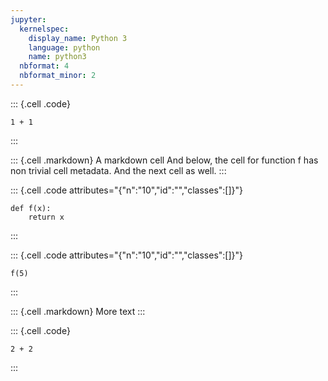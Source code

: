 ```yaml
---
jupyter:
  kernelspec:
    display_name: Python 3
    language: python
    name: python3
  nbformat: 4
  nbformat_minor: 2
---
```


::: {.cell .code}
``` {.python}
1 + 1
```
:::

::: {.cell .markdown}
A markdown cell
And below, the cell for function f has non trivial cell metadata. And the next cell as well.
:::

::: {.cell .code attributes="{\"n\":\"10\",\"id\":\"\",\"classes\":[]}"}
``` {.python}
def f(x):
    return x
```
:::

::: {.cell .code attributes="{\"n\":\"10\",\"id\":\"\",\"classes\":[]}"}
``` {.python}
f(5)
```
:::

::: {.cell .markdown}
More text
:::

::: {.cell .code}
``` {.python}
2 + 2
```
:::
